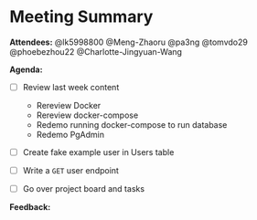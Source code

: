 # Meeting Summary

**Attendees:** @lk5998800 @Meng-Zhaoru @pa3ng @tomvdo29 @phoebezhou22 @Charlotte-Jingyuan-Wang

**Agenda:**
- [ ] Review last week content
    - Rereview Docker
    - Rereview docker-compose
    - Redemo running docker-compose to run database
    - Redemo PgAdmin
- [ ] Create fake example user in Users table
- [ ] Write a `GET` user endpoint
- [ ] Go over project board and tasks


**Feedback:**
